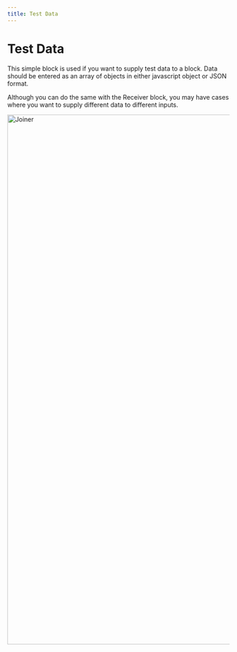 ```yaml
---
title: Test Data
---
```


# Test Data

This simple block is used if you want to supply test data to a block. Data should be entered as an array of 
objects in either javascript object or JSON format.

Although you can do the same with the Receiver block, 
you may have cases where you want to supply different data to different inputs.

<img src="/img/flows/blocks/core/joiner/joiner-flow-example.png" alt="Joiner" width="1200" />

